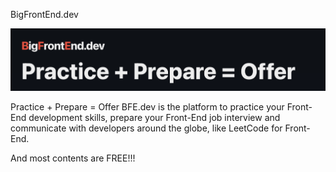 BigFrontEnd.dev

![alt text](image.png)

Practice + Prepare = Offer
BFE.dev is the platform to
practice your Front-End development skills,
prepare your Front-End job interview and
communicate with developers around the globe,
like LeetCode for Front-End.

And most contents are FREE!!!